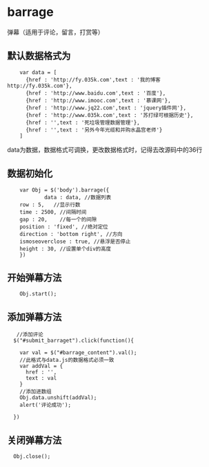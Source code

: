 # barrage
弹幕（适用于评论，留言，打赏等）

## 默认数据格式为

        var data = [
          {href : 'http://fy.035k.com',text : '我的博客http://fy.035k.com'},
          {href : 'http://www.baidu.com',text : '百度'},
          {href : 'http://www.imooc.com',text : '慕课网'},
          {href : 'http://www.jq22.com',text : 'jquery插件网'},
          {href : 'http://www.035k.com',text : '苏打绿可根据历史'},
          {href : '',text : '死垃圾管理数据管理'},
          {href : '',text : '另外今年光缆和并购水晶宫老师'}
        ]
data为数据，数据格式可调换，更改数据格式时，记得去改源码中的36行

## 数据初始化
        var Obj = $('body').barrage({
                data : data, //数据列表
		row : 5,   //显示行数
		time : 2500, //间隔时间
		gap : 20,    //每一个的间隙
		position : 'fixed', //绝对定位
		direction : 'bottom right', //方向
		ismoseoverclose : true, //悬浮是否停止
		height : 30, //设置单个div的高度
        })

## 开始弹幕方法

        Obj.start(); 

## 添加弹幕方法

       //添加评论
      $("#submit_barraget").click(function(){

        var val = $("#barrage_content").val();
        //此格式与data.js的数据格式必须一致
        var addVal = {
          href : '',
          text : val
        }
        //添加进数组
        Obj.data.unshift(addVal);
        alert('评论成功');

      })

## 关闭弹幕方法
      Obj.close();
